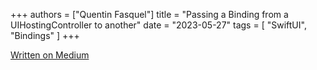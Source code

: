 +++
authors = ["Quentin Fasquel"]
title = "Passing a Binding from a UIHostingController to another"
date = "2023-05-27"
tags = [ "SwiftUI", "Bindings" ]
+++

[Written on Medium](https://medium.com/@quentinfasquel/swiftui-passing-a-binding-from-a-uihostingcontroller-to-another-59a70664179f)

